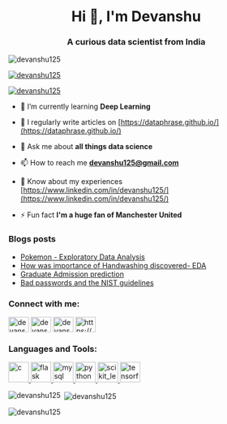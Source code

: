 <h1 align="center">Hi 👋, I'm Devanshu</h1>
<h3 align="center">A curious data scientist from India</h3>

<p align="left"> <img src="https://komarev.com/ghpvc/?username=devanshu125&label=Profile%20views&color=0e75b6&style=flat" alt="devanshu125" /> </p>

<p align="left"> <a href="https://github.com/ryo-ma/github-profile-trophy"><img src="https://github-profile-trophy.vercel.app/?username=devanshu125" alt="devanshu125" /></a> </p>

<p align="left"> <a href="https://twitter.com/devanshu125" target="blank"><img src="https://img.shields.io/twitter/follow/devanshu125?logo=twitter&style=for-the-badge" alt="devanshu125" /></a> </p>

- 🌱 I’m currently learning **Deep Learning**

- 📝 I regularly write articles on [https://dataphrase.github.io/](https://dataphrase.github.io/)

- 💬 Ask me about **all things data science**

- 📫 How to reach me **devanshu125@gmail.com**

- 📄 Know about my experiences [https://www.linkedin.com/in/devanshu125/](https://www.linkedin.com/in/devanshu125/)

- ⚡ Fun fact **I'm a huge fan of Manchester United**

### Blogs posts
<!-- BLOG-POST-LIST:START -->
- [Pokemon - Exploratory Data Analysis](https://dataphrase.github.io/pokemoneda/)
- [How was importance of Handwashing discovered- EDA](https://dataphrase.github.io/handwash/)
- [Graduate Admission prediction](https://dataphrase.github.io/graduateadmission/)
- [Bad passwords and the NIST guidelines](https://dataphrase.github.io/nistpassword/)
<!-- BLOG-POST-LIST:END -->

<h3 align="left">Connect with me:</h3>
<p align="left">
<a href="https://twitter.com/devanshu125" target="blank"><img align="center" src="https://cdn.jsdelivr.net/npm/simple-icons@3.0.1/icons/twitter.svg" alt="devanshu125" height="30" width="40" /></a>
<a href="https://linkedin.com/in/devanshu125" target="blank"><img align="center" src="https://cdn.jsdelivr.net/npm/simple-icons@3.0.1/icons/linkedin.svg" alt="devanshu125" height="30" width="40" /></a>
<a href="https://kaggle.com/devanshu125" target="blank"><img align="center" src="https://cdn.jsdelivr.net/npm/simple-icons@3.0.1/icons/kaggle.svg" alt="devanshu125" height="30" width="40" /></a>
<a href="/https://dataphrase.github.io/feed.xml" target="blank"><img align="center" src="https://cdn.jsdelivr.net/npm/simple-icons@3.0.1/icons/rss.svg" alt="https://dataphrase.github.io/feed.xml" height="30" width="40" /></a>
</p>

<h3 align="left">Languages and Tools:</h3>
<p align="left"> <a href="https://www.cprogramming.com/" target="_blank"> <img src="https://devicons.github.io/devicon/devicon.git/icons/c/c-original.svg" alt="c" width="40" height="40"/> </a> <a href="https://flask.palletsprojects.com/" target="_blank"> <img src="https://www.vectorlogo.zone/logos/pocoo_flask/pocoo_flask-icon.svg" alt="flask" width="40" height="40"/> </a> <a href="https://www.mysql.com/" target="_blank"> <img src="https://devicons.github.io/devicon/devicon.git/icons/mysql/mysql-original-wordmark.svg" alt="mysql" width="40" height="40"/> </a> <a href="https://www.python.org" target="_blank"> <img src="https://devicons.github.io/devicon/devicon.git/icons/python/python-original.svg" alt="python" width="40" height="40"/> </a> <a href="https://scikit-learn.org/" target="_blank"> <img src="https://upload.wikimedia.org/wikipedia/commons/0/05/Scikit_learn_logo_small.svg" alt="scikit_learn" width="40" height="40"/> </a> <a href="https://www.tensorflow.org" target="_blank"> <img src="https://www.vectorlogo.zone/logos/tensorflow/tensorflow-icon.svg" alt="tensorflow" width="40" height="40"/> </a> </p>

<p><img align="left" src="https://github-readme-stats.vercel.app/api/top-langs?username=devanshu125&show_icons=true&locale=en&layout=compact" alt="devanshu125" /></p>

<p>&nbsp;<img align="center" src="https://github-readme-stats.vercel.app/api?username=devanshu125&show_icons=true&locale=en" alt="devanshu125" /></p>

<p><img align="center" src="https://github-readme-streak-stats.herokuapp.com/?user=devanshu125&" alt="devanshu125" /></p>

